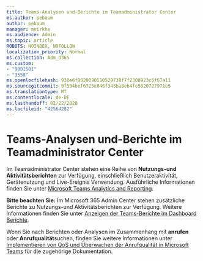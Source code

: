 ```yaml
---
title: Teams-Analysen und-Berichte im Teamadministrator Center
ms.author: pebaum
author: pebaum
manager: mnirkhe
ms.audience: Admin
ms.topic: article
ROBOTS: NOINDEX, NOFOLLOW
localization_priority: Normal
ms.collection: Adm_O365
ms.custom:
- "9001501"
- "3558"
ms.openlocfilehash: 938e8f8020090510529738f7f2308923c6f67a11
ms.sourcegitcommit: 9f594bef6725e846f343ba8eb4fe5620727971e5
ms.translationtype: MT
ms.contentlocale: de-DE
ms.lasthandoff: 02/22/2020
ms.locfileid: "42564282"
---
```

# <a name="teams-analytics-and-reports-in-the-teams-admin-center"></a>Teams-Analysen und-Berichte im Teamadministrator Center

Im Teamadministrator Center stehen eine Reihe von **Nutzungs-und Aktivitätsberichten** zur Verfügung, einschließlich Benutzeraktivität, Gerätenutzung und Live-Ereignis Verwendung. Ausführliche Informationen finden Sie unter [Microsoft Teams Analytics and Reporting](https://docs.microsoft.com/microsoftteams/teams-analytics-and-reports/teams-reporting-reference).

**Bitte beachten Sie:** Im Microsoft 365 Admin Center stehen zusätzliche Berichte zu Nutzungs-und Aktivitätsberichten zur Verfügung. Weitere Informationen finden Sie unter [Anzeigen der Teams-Berichte im Dashboard Berichte](https://docs.microsoft.com/microsoftteams/teams-activity-reports#how-to-view-the-teams-reports-in-the-reports-dashboard).

Wenn Sie nach Berichten oder Analysen im Zusammenhang mit **anrufen** oder **Anrufqualität**suchen, finden Sie weitere Informationen unter [Implementieren von QoS und Überwachen der Anrufqualität in Microsoft Teams](https://docs.microsoft.com/microsoftteams/monitor-call-quality-qos) für die zugehörige Dokumentation.

